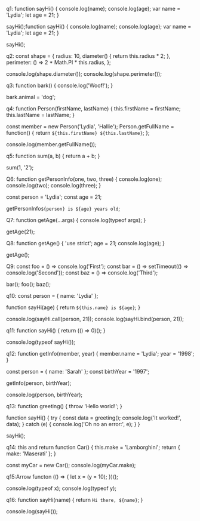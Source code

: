 q1:
function sayHi() {
  console.log(name);
  console.log(age);
  var name = 'Lydia';
  let age = 21;
}

sayHi();function sayHi() {
  console.log(name);
  console.log(age);
  var name = 'Lydia';
  let age = 21;
}

sayHi();

q2:
const shape = {
  radius: 10,
  diameter() {
    return this.radius * 2;
  },
  perimeter: () => 2 * Math.PI * this.radius,
};

console.log(shape.diameter());
console.log(shape.perimeter());

q3:
function bark() {
  console.log('Woof!');
}

bark.animal = 'dog';

q4:
function Person(firstName, lastName) {
  this.firstName = firstName;
  this.lastName = lastName;
}

const member = new Person('Lydia', 'Hallie');
Person.getFullName = function() {
  return `${this.firstName} ${this.lastName}`;
};

console.log(member.getFullName());

q5:
function sum(a, b) {
  return a + b;
}

sum(1, '2');

Q6:
function getPersonInfo(one, two, three) {
  console.log(one);
  console.log(two);
  console.log(three);
}

const person = 'Lydia';
const age = 21;

getPersonInfo`${person} is ${age} years old`;

Q7:
function getAge(...args) {
  console.log(typeof args);
}

getAge(21);

Q8:
function getAge() {
  'use strict';
  age = 21;
  console.log(age);
}

getAge();

Q9:
const foo = () => console.log('First');
const bar = () => setTimeout(() => console.log('Second'));
const baz = () => console.log('Third');

bar();
foo();
baz();

q10:
const person = { name: 'Lydia' };

function sayHi(age) {
  return `${this.name} is ${age}`;
}

console.log(sayHi.call(person, 21));
console.log(sayHi.bind(person, 21));

q11:
function sayHi() {
  return (() => 0)();
}

console.log(typeof sayHi());

q12:
function getInfo(member, year) {
  member.name = 'Lydia';
  year = '1998';
}

const person = { name: 'Sarah' };
const birthYear = '1997';

getInfo(person, birthYear);

console.log(person, birthYear);

q13:
function greeting() {
  throw 'Hello world!';
}

function sayHi() {
  try {
    const data = greeting();
    console.log('It worked!', data);
  } catch (e) {
    console.log('Oh no an error:', e);
  }
}

sayHi();

q14: this and return
function Car() {
  this.make = 'Lamborghini';
  return { make: 'Maserati' };
}

const myCar = new Car();
console.log(myCar.make);

q15:Arrow functon
(() => {
  let x = (y = 10);
})();

console.log(typeof x);
console.log(typeof y);

q16:
function sayHi(name) {
  return `Hi there, ${name}`;
}

console.log(sayHi());